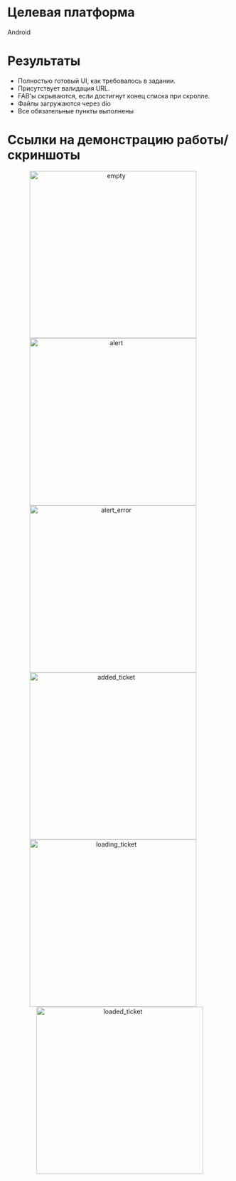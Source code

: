 # Целевая платформа

Android

# Результаты

- Полностью готовый UI, как требовалось в задании.
- Присутствует валидация URL.
- FAB'ы скрываются, если достигнут конец списка при скролле.
- Файлы загружаются через dio
- Все обязательные пункты выполнены

# Ссылки на демонстрацию работы/скриншоты

<div class="row" align="center">
  <img src="./assets/screenshots/empty.png" width="375" alt="empty" style="margin-right: 30px;" />
  <img src="./assets/screenshots/alert.png" width="375" alt="alert" style="margin-right: 30px;" />
</div>

<div class="row" align="center">
  <img src="./assets/screenshots/alert_error.png" width="375" alt="alert_error" style="margin-right: 30px;" />
  <img src="./assets/screenshots/added_ticket.png" width="375" alt="added_ticket" style="margin-right: 30px;" />
</div>

<div class="row" align="center">
  <img src="./assets/screenshots/loading_ticket.png" width="375" alt="loading_ticket" style="margin-right: 30px;" />
  <img src="./assets/screenshots/loaded_ticket.png" width="375" alt="loaded_ticket"/>
</div>
